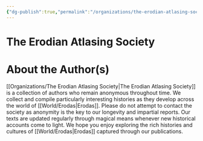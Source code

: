 ```yaml
---
{"dg-publish":true,"permalink":"/organizations/the-erodian-atlasing-society/","created":"2025-05-02T11:11:22.248-07:00"}
---
```


# The Erodian Atlasing Society
# About the Author(s)
[[Organizations/The Erodian Atlasing Society\|The Erodian Atlasing Society]] is a collection of authors who remain anonymous throughout time. We collect and compile particularly interesting histories as they develop across the world of [[World/Erodas\|Erodas]]. Please do not attempt to contact the society as anonymity is the key to our longevity and impartial reports. Our texts are updated regularly through magical means whenever new historical accounts come to light. We hope you enjoy exploring the rich histories and cultures of [[World/Erodas\|Erodas]] captured through our publications.
